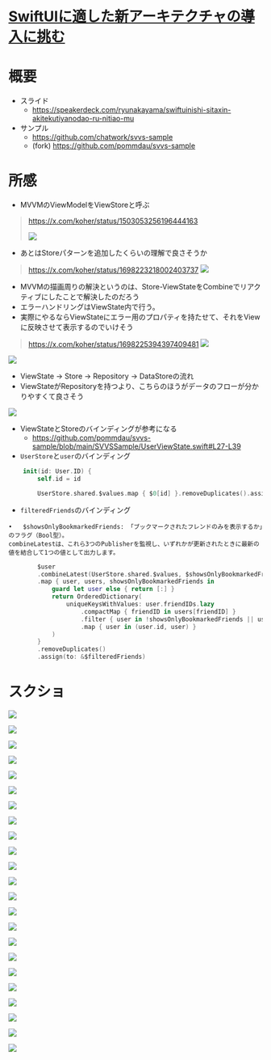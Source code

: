 # [SwiftUIに適した新アーキテクチャの導入に挑む](https://www.youtube.com/watch?v=y5vTTVvUejU&t=834s)

# 概要
- スライド
    - https://speakerdeck.com/ryunakayama/swiftuinishi-sitaxin-akitekutiyanodao-ru-nitiao-mu
- サンプル
    - https://github.com/chatwork/svvs-sample
    - (fork) https://github.com/pommdau/svvs-sample

# 所感

- MVVMのViewModelをViewStoreと呼ぶ

> https://x.com/koher/status/1503053256196444163
>
>![](https://i.imgur.com/b4iLtoU.jpeg)

- あとはStoreパターンを追加したくらいの理解で良さそうか

>https://x.com/koher/status/1698223218002403737
>![](https://i.imgur.com/ibO5CZI.jpeg)

- MVVMの描画周りの解決というのは、Store-ViewStateをCombineでリアクティブにしたことで解決したのだろう
- エラーハンドリングはViewState内で行う。
- 実際にやるならViewStateにエラー用のプロパティを持たせて、それをViewに反映させて表示するのでいけそう

>https://x.com/koher/status/1698225394397409481
>![](https://i.imgur.com/TLh2cqy.jpeg)

![](https://i.imgur.com/BTUwFo7.jpeg)

- ViewState -> Store -> Repository -> DataStoreの流れ
- ViewStateがRepositoryを持つより、こちらのほうがデータのフローが分かりやすくて良さそう

![](https://i.imgur.com/66dLiD9.jpeg)
- ViewStateとStoreのバインディングが参考になる
    - https://github.com/pommdau/svvs-sample/blob/main/SVVSSample/UserViewState.swift#L27-L39
- `UserStore`と`user`のバインディング

```swift
    init(id: User.ID) {
        self.id = id

        UserStore.shared.$values.map { $0[id] }.removeDuplicates().assign(to: &$user)
```

- `filteredFriends`のバインディング

```
•	$showsOnlyBookmarkedFriends: 「ブックマークされたフレンドのみを表示するか」のフラグ（Bool型）。
combineLatestは、これら3つのPublisherを監視し、いずれかが更新されたときに最新の値を結合して1つの値として出力します。
```

```swift
        $user
        .combineLatest(UserStore.shared.$values, $showsOnlyBookmarkedFriends)
        .map { user, users, showsOnlyBookmarkedFriends in
            guard let user else { return [:] }
            return OrderedDictionary(
                uniqueKeysWithValues: user.friendIDs.lazy
                    .compactMap { friendID in users[friendID] }
                    .filter { user in !showsOnlyBookmarkedFriends || user.isBookmarked }
                    .map { user in (user.id, user) }
            )
        }
        .removeDuplicates()
        .assign(to: &$filteredFriends)
```

# スクショ

![](https://i.imgur.com/vg5h3ad.jpeg)

![](https://i.imgur.com/bWyqWMS.jpeg)

![](https://i.imgur.com/wi4zZkX.jpeg)

![](https://i.imgur.com/tCmUoJf.jpeg)

![](https://i.imgur.com/rkhEzIp.jpeg)

![](https://i.imgur.com/y6LBXJd.jpeg)

![](https://i.imgur.com/WDxdgT0.jpeg)

![](https://i.imgur.com/IJNp5XY.jpeg)

![](https://i.imgur.com/Lf4NKHr.jpeg)

![](https://i.imgur.com/GOJSN97.jpeg)

![](https://i.imgur.com/fOuaybP.jpeg)

![](https://i.imgur.com/NIRB4UM.jpeg)

![](https://i.imgur.com/TWFw8bD.jpeg)

![](https://i.imgur.com/aGUoQiM.jpeg)

![](https://i.imgur.com/HJoh1sX.jpeg)

![](https://i.imgur.com/dn2Zp7T.jpeg)

![](https://i.imgur.com/2H9VHEt.jpeg)

![](https://i.imgur.com/fMBroci.jpeg)

![](https://i.imgur.com/NHziDuj.jpeg)

![](https://i.imgur.com/vjC8Mi7.jpeg)

![](https://i.imgur.com/n0pW06W.jpeg)

![](https://i.imgur.com/U5niHMn.jpeg)

![](https://i.imgur.com/hLRTYsB.jpeg)
